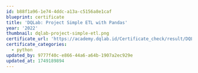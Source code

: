 ```yaml
---
id: b88f1a96-1e74-4ddc-a13a-c5156a8e1caf
blueprint: certificate
title: 'DQLab: Project Simple ETL with Pandas'
year: '2022'
thumbnail: dqlab-project-simple-etl.png
certificate_url: 'https://academy.dqlab.id/Certificate_check/result/DQLABDEPROQTMOGV/NONTRACK'
certificate_categories:
  - python
updated_by: 9777f40c-e866-44a6-a64b-1907a2ec929e
updated_at: 1749189894
---
```

